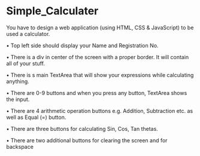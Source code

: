 # Simple_Calculater

You have to design a web application (using HTML, CSS &amp; JavaScript) to be used a calculator. 


• Top left side should display your Name and Registration No.

• There is a div in center of the screen with a proper border. It will contain all of your stuff.

• There is s main TextArea that will show your expressions while calculating anything.

• There are 0-9 buttons and when you press any button, TextArea shows the input.

• There are 4 arithmetic operation buttons e.g. Addition, Subtraction etc. as well as Equal (=) button.

• There are three buttons for calculating Sin, Cos, Tan thetas. 

• There are two additional buttons for clearing the screen and for backspace